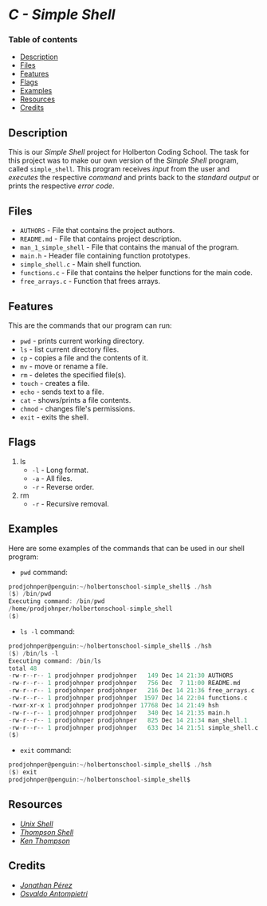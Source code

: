 # *C - Simple Shell*

### Table of contents

- [Description](#description)
- [Files](#files)
- [Features](#features)
- [Flags](#flags)
- [Examples](#examples)
- [Resources](#resources)
- [Credits](#credits)

## Description

This is our *Simple Shell* project for Holberton Coding School. The task for this project was to make our own version of the *Simple Shell* program, called `simple_shell`. This program receives *input* from the user and *executes* the respective *command* and prints back to the *standard output* or prints the respective *error code*.

## Files

- `AUTHORS` - File that contains the project authors.
- `README.md` - File that contains project description.
- `man_1_simple_shell` - File that contains the manual of the program.
- `main.h` - Header file containing function prototypes.
- `simple_shell.c` - Main shell function.
- `functions.c` - File that contains the helper functions for the main code.
- `free_arrays.c` - Function that frees arrays.

## Features

This are the commands that our program can run:

- `pwd` - prints current working directory.
- `ls` - list current directory files.
- `cp` - copies a file and the contents of it.
- `mv` - move or rename a file.
- `rm` - deletes the specified file(s). 
- `touch` - creates a file.
- `echo` - sends text to a file.
- `cat` - shows/prints a file contents.
- `chmod` - changes file's permissions.
- `exit` - exits the shell.

## Flags

1. ls
   - `-l` - Long format.
   - `-a` - All files.
   - `-r` - Reverse order.
2. rm
   - `-r` - Recursive removal.

## Examples

Here are some examples of the commands that can be used in our shell program:

- `pwd` command:

```c
prodjohnper@penguin:~/holbertonschool-simple_shell$ ./hsh
($) /bin/pwd
Executing command: /bin/pwd
/home/prodjohnper/holbertonschool-simple_shell
($)
```
- `ls -l` command:

```c
prodjohnper@penguin:~/holbertonschool-simple_shell$ ./hsh
($) /bin/ls -l
Executing command: /bin/ls
total 48
-rw-r--r-- 1 prodjohnper prodjohnper   149 Dec 14 21:30 AUTHORS
-rw-r--r-- 1 prodjohnper prodjohnper   756 Dec  7 11:00 README.md
-rw-r--r-- 1 prodjohnper prodjohnper   216 Dec 14 21:36 free_arrays.c
-rw-r--r-- 1 prodjohnper prodjohnper  1597 Dec 14 22:04 functions.c
-rwxr-xr-x 1 prodjohnper prodjohnper 17768 Dec 14 21:49 hsh
-rw-r--r-- 1 prodjohnper prodjohnper   340 Dec 14 21:35 main.h
-rw-r--r-- 1 prodjohnper prodjohnper   825 Dec 14 21:34 man_shell.1
-rw-r--r-- 1 prodjohnper prodjohnper   633 Dec 14 21:51 simple_shell.c
($)
```
- `exit` command:

```c
prodjohnper@penguin:~/holbertonschool-simple_shell$ ./hsh
($) exit
prodjohnper@penguin:~/holbertonschool-simple_shell$
```

## Resources

- *[Unix Shell](https://en.wikipedia.org/wiki/Unix_shell)*
- *[Thompson Shell](https://en.wikipedia.org/wiki/Thompson_shell)*
- *[Ken Thompson](https://en.wikipedia.org/wiki/Ken_Thompson)*

## Credits

- *[Jonathan Pérez](https://github.com/prodjohnper)*
- *[Osvaldo Antompietri](https://github.com/ojvl1)*
